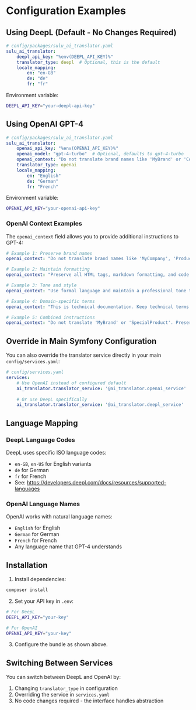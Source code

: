 # Configuration Examples

## Using DeepL (Default - No Changes Required)

```yaml
# config/packages/sulu_ai_translator.yaml
sulu_ai_translator:
    deepl_api_key: "%env(DEEPL_API_KEY)%"
    translator_type: deepl  # Optional, this is the default
    locale_mapping:
        en: "en-GB"
        de: "de"
        fr: "fr"
```

Environment variable:
```bash
DEEPL_API_KEY="your-deepl-api-key"
```

## Using OpenAI GPT-4

```yaml
# config/packages/sulu_ai_translator.yaml
sulu_ai_translator:
    openai_api_key: "%env(OPENAI_API_KEY)%"
    openai_model: "gpt-4-turbo"  # Optional, defaults to gpt-4-turbo
    openai_context: "Do not translate brand names like 'MyBrand' or 'CompanyName'. Preserve all markdown formatting."  # Optional
    translator_type: openai
    locale_mapping:
        en: "English"
        de: "German"
        fr: "French"
```

Environment variable:
```bash
OPENAI_API_KEY="your-openai-api-key"
```

### OpenAI Context Examples

The `openai_context` field allows you to provide additional instructions to GPT-4:

```yaml
# Example 1: Preserve brand names
openai_context: "Do not translate brand names like 'MyCompany', 'ProductName', or 'ServiceBrand'"

# Example 2: Maintain formatting
openai_context: "Preserve all HTML tags, markdown formatting, and code blocks exactly as they appear"

# Example 3: Tone and style
openai_context: "Use formal language and maintain a professional tone throughout the translation"

# Example 4: Domain-specific terms
openai_context: "This is technical documentation. Keep technical terms like 'API', 'database', 'frontend' untranslated"

# Example 5: Combined instructions
openai_context: "Do not translate 'MyBrand' or 'SpecialProduct'. Preserve all HTML and maintain formal tone"
```

## Override in Main Symfony Configuration

You can also override the translator service directly in your main `config/services.yaml`:

```yaml
# config/services.yaml
services:
    # Use OpenAI instead of configured default
    ai_translator.translator_service: '@ai_translator.openai_service'
    
    # Or use DeepL specifically
    ai_translator.translator_service: '@ai_translator.deepl_service'
```

## Language Mapping

### DeepL Language Codes
DeepL uses specific ISO language codes:
- `en-GB`, `en-US` for English variants
- `de` for German
- `fr` for French
- See: https://developers.deepl.com/docs/resources/supported-languages

### OpenAI Language Names
OpenAI works with natural language names:
- `English` for English
- `German` for German  
- `French` for French
- Any language name that GPT-4 understands

## Installation

1. Install dependencies:
```bash
composer install
```

2. Set your API key in `.env`:
```bash
# For DeepL
DEEPL_API_KEY="your-key"

# For OpenAI  
OPENAI_API_KEY="your-key"
```

3. Configure the bundle as shown above.

## Switching Between Services

You can switch between DeepL and OpenAI by:
1. Changing `translator_type` in configuration
2. Overriding the service in `services.yaml`
3. No code changes required - the interface handles abstraction

